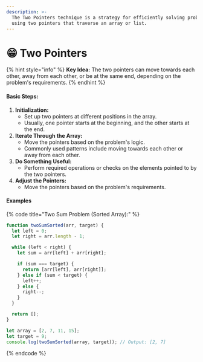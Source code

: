 ```yaml
---
description: >-
  The Two Pointers technique is a strategy for efficiently solving problems by
  using two pointers that traverse an array or list.
---
```


# 😁 Two Pointers

{% hint style="info" %}
**Key Idea:** The two pointers can move towards each other, away from each other, or be at the same end, depending on the problem's requirements.
{% endhint %}

#### Basic Steps:

1. **Initialization:**
   * Set up two pointers at different positions in the array.
   * Usually, one pointer starts at the beginning, and the other starts at the end.
2. **Iterate Through the Array:**
   * Move the pointers based on the problem's logic.
   * Commonly used patterns include moving towards each other or away from each other.
3. **Do Something Useful:**
   * Perform required operations or checks on the elements pointed to by the two pointers.
4. **Adjust the Pointers:**
   * Move the pointers based on the problem's requirements.

#### Examples

{% code title="Two Sum Problem (Sorted Array):" %}
```javascript
function twoSumSorted(arr, target) {
  let left = 0;
  let right = arr.length - 1;

  while (left < right) {
    let sum = arr[left] + arr[right];

    if (sum === target) {
      return [arr[left], arr[right]];
    } else if (sum < target) {
      left++;
    } else {
      right--;
    }
  }

  return [];
}

let array = [2, 7, 11, 15];
let target = 9;
console.log(twoSumSorted(array, target)); // Output: [2, 7]
```
{% endcode %}
